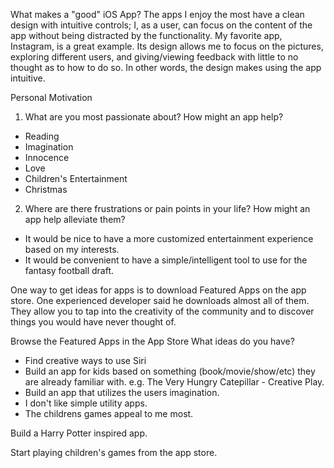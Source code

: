 What makes a "good" iOS App?
The apps I enjoy the most have a clean design with intuitive controls; I, as a user, can focus on the content of the app 
without being distracted by the functionality.  My favorite app, Instagram, is a great example.  Its design allows me to 
focus on the pictures, exploring different users, and giving/viewing feedback with little to no thought as to how to do 
so.  In other words, the design makes using the app intuitive.

Personal Motivation
1) What are you most passionate about?  How might an app help?
- Reading
- Imagination
- Innocence
- Love
- Children's Entertainment
- Christmas

2) Where are there frustrations or pain points in your life?  How might an app help alleviate them?
- It would be nice to have a more customized entertainment experience based on my interests.
- It would be convenient to have a simple/intelligent tool to use for the fantasy football draft.

One way to get ideas for apps is to download Featured Apps on the app store.  One experienced developer said he downloads
almost all of them.  They allow you to tap into the creativity of the community and to discover things you would have never thought of.

Browse the Featured Apps in the App Store
What ideas do you have?
- Find creative ways to use Siri
- Build an app for kids based on something (book/movie/show/etc) they are already familiar with. e.g. The Very Hungry Catepillar - Creative Play.
- Build an app that utilizes the users imagination.
- I don't like simple utility apps.
- The childrens games appeal to me most.

Build a Harry Potter inspired app.

Start playing children's games from the app store.
